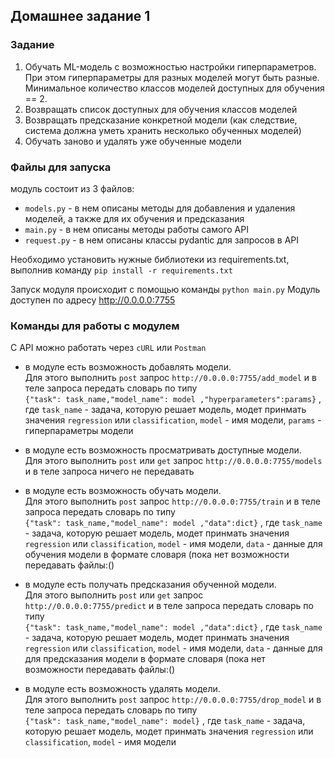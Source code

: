 ## Домашнее задание 1
### Задание 
1. Обучать ML-модель с возможностью настройки гиперпараметров. При этом гиперпараметры для разных моделей могут быть разные. Минимальное количество классов моделей доступных для обучения == 2.  
2. Возвращать список доступных для обучения классов моделей  
3. Возвращать предсказание конкретной модели (как следствие, система должна уметь хранить несколько обученных моделей)  
4. Обучать заново и удалять уже обученные модели  

### Файлы для запуска
модуль состоит из 3 файлов:
* `models.py` - в нем описаны методы для добавления и удаления моделей, а также для их обучения и предсказания
* `main.py` - в нем описаны методы работы самого API
* `request.py` - в нем описаны классы pydantic для запросов в API

Необходимо установить нужные библиотеки из requirements.txt, выполнив команду `pip install -r requirements.txt`

Запуск модуля происходит с помощью команды `python main.py` 
Модуль доступен по адресу http://0.0.0.0:7755

### Команды для работы с модулем
С API можно работать через `cURL` или `Postman`

* в модуле есть возможность добавлять модели.  
Для этого выполнить `post` запрос `http://0.0.0.0:7755/add_model` и в теле запроса передать словарь по типу  
`{"task": task_name,"model_name": model ,"hyperparameters":params}` , где
`task_name` - задача, которую решает модель, модет принмать значения `regression` или `classification`,
`model` - имя модели,
`params` - гиперпараметры модели

* в модуле есть возможность просматривать доступные модели.  
Для этого выполнить `post` или `get` запрос `http://0.0.0.0:7755/models` и в теле запроса ничего не передавать

* в модуле есть возможность обучать модели.  
Для этого выполнить `post` запрос `http://0.0.0.0:7755/train` и в теле запроса передать словарь по типу  
`{"task": task_name,"model_name": model ,"data":dict}` , где
`task_name` - задача, которую решает модель, модет принмать значения `regression` или `classification`,
`model` - имя модели,
`data` - данные для обучения модели в формате словаря (пока нет возможности передавать файлы:()

* в модуле есть получать предсказания обученной модели.  
Для этого выполнить `post` или `get` запрос `http://0.0.0.0:7755/predict` и в теле запроса передать словарь по типу  
`{"task": task_name,"model_name": model ,"data":dict}` , где
`task_name` - задача, которую решает модель, модет принмать значения `regression` или `classification`,
`model` - имя модели,
`data` - данные для для предсказания модели в формате словаря (пока нет возможности передавать файлы:()

* в модуле есть возможность удалять модели.  
Для этого выполнить `post` запрос `http://0.0.0.0:7755/drop_model` и в теле запроса передать словарь по типу  
`{"task": task_name,"model_name": model}` , где
`task_name` - задача, которую решает модель, модет принмать значения `regression` или `classification`,
`model` - имя модели
